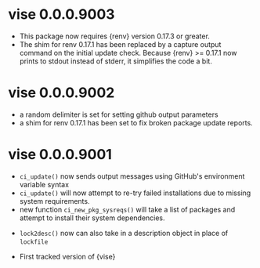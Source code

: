 # vise 0.0.0.9003

* This package now requires {renv} version 0.17.3 or greater.
* The shim for renv 0.17.1 has been replaced by a capture output command on the
  initial update check. Because {renv} >= 0.17.1 now prints to stdout instead
  of stderr, it simplifies the code a bit.

# vise 0.0.0.9002

* a random delimiter is set for setting github output parameters
* a shim for renv 0.17.1 has been set to fix broken package update reports. 

# vise 0.0.0.9001

* `ci_update()` now sends output messages using GitHub's environment variable syntax
* `ci_update()` will now attempt to re-try failed installations due to missing 
  system requirements.
* new function `ci_new_pkg_sysreqs()` will take a list of packages and attempt
  to install their system dependencies.
- `lock2desc()` now can also take in a description object in place of `lockfile`
* First tracked version of {vise}
